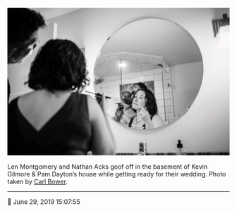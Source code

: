 ![Len Montgomery and Nathan Acks goof off](assets/095ee67558c7e7fecbc8a62d4d7b07aa.webp)

Len Montgomery and Nathan Acks goof off in the basement of Kevin Gilmore & Pam Dayton’s house while getting ready for their wedding. Photo taken by [Carl Bower](http://carlbowerphotos.com/).

- - - -

📅 June 29, 2019 15:07:55

